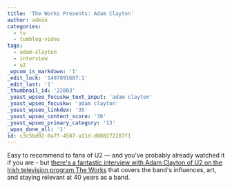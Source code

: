 ```yaml
---
title: 'The Works Presents: Adam Clayton'
author: admin
categories:
  - tv
  - tumblog-video
tags:
  - adam-clayton
  - interview
  - u2
_wpcom_is_markdown: '1'
_edit_lock: '1497891607:1'
_edit_last: '1'
_thumbnail_id: '22803'
_yoast_wpseo_focuskw_text_input: 'adam clayton'
_yoast_wpseo_focuskw: 'adam clayton'
_yoast_wpseo_linkdex: '35'
_yoast_wpseo_content_score: '30'
_yoast_wpseo_primary_category: '13'
_wpas_done_all: '1'
id: c3c5bd92-0a7f-4507-a11d-d088272287f1
---
```

<p>Easy to recommend to fans of U2 — and you've probably already watched it if you are - but <a href="http://www.rte.ie/player/us/show/the-works-presents-3056/10681135/">there's a fantastic interview with Adam Clayton of U2 on the Irish television program The Works</a> that covers the band's influences, art, and staying relevant at 40 years as a band.</p>

